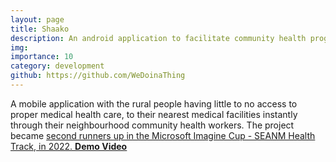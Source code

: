 ```yaml
---
layout: page
title: Shaako
description: An android application to facilitate community health programs in rural areas.
img:
importance: 10
category: development
github: https://github.com/WeDoinaThing
---
```


A mobile application with the rural people having little to no access to proper medical health care, to their nearest medical facilities instantly through their neighbourhood community health workers. The project became <u>second runners up in the Microsoft Imagine Cup - SEANM Health Track, in 2022. <a href='https://www.youtube.com/watch?v=AAKgAQp_-4Q&pp=ygUcc2hhYWtvIG1pY3Jvc29mdCBpbWFnaW5lIGN1cA%3D%3D'> <b>Demo Video</b></a>